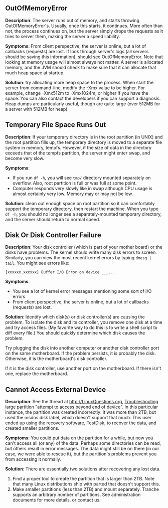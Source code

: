 ## OutOfMemoryError ##

**Description**: The server runs out of memory, and starts throwing OutOfMemoryError's. Usually, once this starts, it continues. More often than not, the process continues on, but the server simply drops the requests as it tries to server them, making the server a speed liability.

**Symptoms**: From client perspective, the server is online, but a lot of callbacks (requests) are lost. If look through server's logs (all servers should be saving this information), should see OutOfMemoryError. Note that looking at memory usage will almost always not matter. A server is allocated memory, and the JVM should check to make sure that it can allocate that much heap space at startup.

**Solution**: try allocating more heap space to the process. When start the server from command-line, modify the -Xmx value to be higher. For example, change -Xmx512m to -Xmx1024m, or higher if you have the space. You can also contact the developers if you can support a diagnosis. Heap dumps are particularly useful, though are quite large (over 512MB for a server with 512MB for heap).


## Temporary File Space Runs Out ##

**Description**: If your temporary directory is in the root partition (in UNIX) and the root partition fills up, the temporary directory is moved to a separate file system in memory, tempfs. However, if the size of data in the directory exceeds that of the tempfs partition, the server might enter swap, and become very slow.

**Symptoms**:
  * If you run `df -h`, you will see `tmp/` directory mounted separately on overflow. Also, root partition is full or was full at some point.
  * Computer responds very slowly like in swap although CPU usage is almost certainly very low. Memory may or may not be low.

**Solution**: clean out enough space on root partition so it can comfortably support the temporary directory, then restart the machine. When you type `df -h`, you should no longer see a separately-mounted temporary directory, and the server should return to normal speed.



## Disk Or Disk Controller Failure ##

**Description**: Your disk controller (which is part of your mother board) or the disks have problems. The kernel should write many disk errors to screen. Similarly, you can view the most recent kernel errors by typing `dmesg | tail`. You might see errors like:

```
[xxxxxx.xxxxxx] Buffer I/O Error on device ___...
```

**Symptoms**:
  * You see a lot of kernel error messages mentioning some sort of I/O errors.
  * From client perspective, the server is online, but a lot of callbacks (requests) are lost.

**Solution**:
Identify which disk(s) or disk controller(s) are causing the problem. To isolate the disk and its controller, you remove one disk at a time and try access files. (My favorite way to do this is to write a shell script to diff every file.) You should quickly determine which disk causes the problem.

Try plugging the disk into another computer or another disk controller port on the same motherboard. If the problem persists, it is probably the disk. Otherwise, it is the motherboard's disk controller.

If it is the disk controller, use another port on the motherboard. If there isn't one, replace the motherboard.



## Cannot Access External Device ##

**Description**: See the thread at http://LinuxQuestions.org, [Troubleshooting large partition "attempt to access beyond end of device"](http://www.linuxquestions.org/questions/linux-server-73/troubleshooting-large-partition-attempt-to-access-beyond-end-of-device-676617/). In this particular instance, the partition was created incorrectly: it was more than 2TB, but used the msdos disk label, which doesn't support that much. This user ended up using the recovery software, TestDisk, to recover the data, and created smaller partitions.

**Symptoms**: You could put data on the partition for a while, but now you can't access all (or any) of the data. Perhaps some directories can be read, but others result in error messages. The data might still be on there (in our case, we were able to rescue it), but the partition's problems prevent you from accessing it normally.

**Solution**: There are essentially two solutions after recovering any lost data.

  1. Find a proper tool to create the partition that is larger than 2TB. Note that many Linux distributions ship with parted that doesn't support this.
  1. Make smaller partitions (less than 2TB) and mount separately. Tranche supports an arbitrary number of partitions. See administration documents for more details, or contact us.